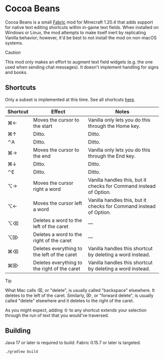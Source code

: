 # Cocoa Beans

Cocoa Beans is a small [Fabric] mod for Minecraft 1.20.4 that adds support for
native text editing shortcuts within in-game text fields. When installed on
Windows or Linux, the mod attempts to make itself inert by replicating Vanilla
behavior; however, it'd be best to not install the mod on non-macOS systems.

[fabric]: https://fabricmc.net

<!-- prettier-ignore-start -->

> [!CAUTION]
> This mod only makes an effort to augment text field widgets (e.g. the one
> used when sending chat messages). It doesn't implement handling for signs and
> books.

<!-- prettier-ignore-end -->

## Shortcuts

Only a subset is implemented at this time. See all shortcuts
[here](https://support.apple.com/en-us/HT201236#text).

| Shortcut | Effect                                       | Notes                                                              |
| -------- | -------------------------------------------- | ------------------------------------------------------------------ |
| ⌘←       | Moves the cursor to the start                | Vanilla only lets you do this through the Home key.                |
| ⌘↑       | Ditto.                                       | Ditto.                                                             |
| ⌃A       | Ditto.                                       | Ditto.                                                             |
| ⌘→       | Moves the cursor to the end                  | Vanilla only lets you do this through the End key.                 |
| ⌘↓       | Ditto.                                       | Ditto.                                                             |
| ⌃E       | Ditto.                                       | Ditto.                                                             |
| ⌥→       | Moves the cursor right a word                | Vanilla handles this, but it checks for Command instead of Option. |
| ⌥←       | Moves the cursor left a word                 | Vanilla handles this, but it checks for Command instead of Option. |
| ⌥⌫       | Deletes a word to the left of the caret      | &mdash;                                                            |
| ⌥⌦       | Deletes a word to the right of the caret     | &mdash;                                                            |
| ⌘⌫       | Deletes everything to the left of the caret  | Vanilla handles this shortcut by deleting a word instead.          |
| ⌘⌦       | Deletes everything to the right of the caret | Vanilla handles this shortcut by deleting a word instead.          |

<!-- prettier-ignore-start -->

> [!TIP]
> What Mac calls ⌫, or "delete", is usually called "backspace" elsewhere. It
> deletes to the left of the caret.
> Similarly, ⌦, or "forward delete", is usually called "delete" elsewhere and it
> deletes to the right of the caret.

<!-- prettier-ignore-end -->

As you might expect, adding ⇧ to any shortcut extends your selection through the
run of text that you would've traversed.

## Building

Java 17 or later is required to build. Fabric 0.15.7 or later is targeted.

```
./gradlew build
```
